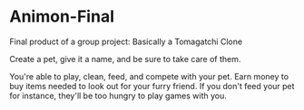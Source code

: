 # Animon-Final
Final product of a group project: Basically a Tomagatchi Clone

Create a pet, give it a name, and be sure to take care of them. 

You're able to play, clean, feed, and compete with your pet. Earn money to buy items needed
to look out for your furry friend. If you don't feed your pet for instance, they'll be too hungry to play games with you.
